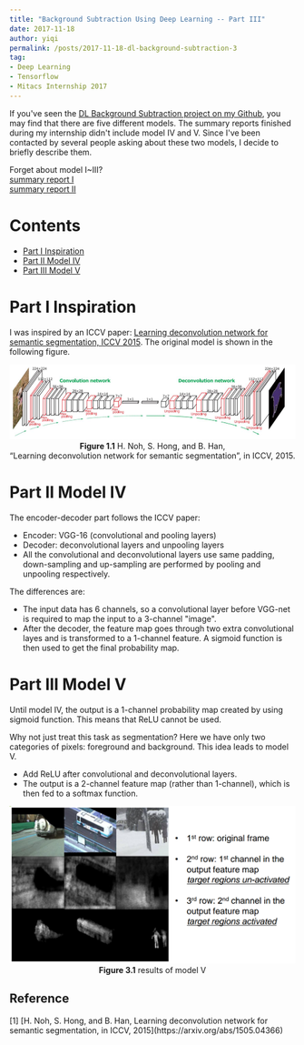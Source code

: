 ```yaml
---
title: "Background Subtraction Using Deep Learning -- Part III"
date: 2017-11-18
author: yiqi
permalink: /posts/2017-11-18-dl-background-subtraction-3
tag:
- Deep Learning
- Tensorflow
- Mitacs Internship 2017
---
```

If you've seen the [DL Background Subtraction project on my Github](https://github.com/SaoYan/bgsCNN), you may find that there are five different models. The summary reports finished during my internship didn't include model IV and V. Since I've been contacted by several people asking about these two models, I decide to briefly describe them.  

Forget about model I~III?  
[summary report I](https://saoyan.github.io/posts/2017-07-27-dl-background-subtraction-1)  
[summary report II](https://saoyan.github.io/posts/2017-08-07-dl-background-subtraction-2)


<h1>Contents</h1>

* [Part I Inspiration](#Part1)
* [Part II Model IV](#Part2)
* [Part III Model V](#Part3)

<h1 id="Part1">Part I Inspiration</h1>

I was inspired by an ICCV paper: [Learning deconvolution network for semantic segmentation, ICCV 2015](https://arxiv.org/abs/1505.04366). The original model is shown in the following figure.

<center>
<img src="/images/bgsCNN_3/figure_1_1.png"  alt="figure_1_1"/><br>
<b>Figure 1.1</b> H. Noh, S. Hong, and B. Han, <br>
“Learning deconvolution network for semantic segmentation”, in ICCV, 2015.
</center>

<h1 id="Part2">Part II Model IV</h1>

The encoder-decoder part follows the ICCV paper:
* Encoder: VGG-16 (convolutional and pooling layers)
* Decoder: deconvolutional layers and unpooling layers
* All the convolutional and deconvolutional layers use same padding, down-sampling and up-sampling are performed by pooling and unpooling respectively.

The differences are:
* The input data has 6 channels, so a convolutional layer before VGG-net is required to map the input to a 3-channel "image".
* After the decoder, the feature map goes through two extra convolutional layes and is transformed to a 1-channel feature. A sigmoid function is then used to get the final probability map.

<h1 id="Part3">Part III Model V</h1>

Until model IV, the output is a 1-channel probability map created by using sigmoid function. This means that ReLU cannot be used.

Why not just treat this task as segmentation? Here we have only two categories of pixels: foreground and background. This idea leads to model V.

* Add ReLU after convolutional and deconvolutional layers.
* The output is a 2-channel feature map (rather than 1-channel), which is then fed to a softmax function.

<center>
<img src="/images/bgsCNN_3/figure_3_1.png"  alt="figure_3_1"/><br>
<b>Figure 3.1</b> results of model V
</center>

<h2>Reference</h2>
[1] [H. Noh, S. Hong, and B. Han, Learning deconvolution network for semantic segmentation, in ICCV, 2015](https://arxiv.org/abs/1505.04366)
